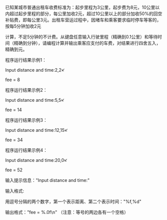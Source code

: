 已知某城市普通出租车收费标准为：起步里程为3公里，起步费为8元，10公里以内超过起步里程的部分，每公里加收2元，超过10公里以上的部分加收50%的回空补贴费，即每公里3元。出租车营运过程中，因堵车和乘客要求临时停车等客的，按每5分钟加收2元

计算，不足5分钟的不计费。从键盘任意输入行驶里程（精确到0.1公里）和等待时间（精确到分钟），请编程计算并输出乘客应支付的车费，对结果进行四舍五入，精确到元。



程序运行结果示例1：

Input distance and time:2,2↙

fee = 8



程序运行结果示例2：

Input distance and time:5,5↙

fee = 14



程序运行结果示例3：

Input distance and time:12,15↙

fee = 34



程序运行结果示例4：

Input distance and time:20,0↙

fee = 52



输入提示信息："Input distance and time:"

输入格式:

用逗号分隔的两个数字，第一个表示距离、第二个表示时间："%f,%d"

输出格式："fee = %.0f\n"   （注意：等号的两边各有一个空格）